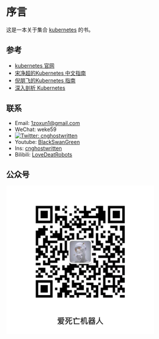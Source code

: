 # 序言

这是一本关于集合 [kubernetes](https://kubernetes.io/) 的书。


## 参考

- [kubernetes 官网](https://kubernetes.io/)
- [宋净超的Kubernetes 中文指南](https://jimmysong.io/kubernetes-handbook/)
- [倪朋飞的Kubernetes 指南](https://feisky.gitbooks.io/kubernetes/content/)
- [深入剖析 Kubernetes ](https://time.geekbang.org/column/intro/116?tab=catalog)

## 联系

- Email: 1zoxun1@gmail.com
- WeChat: weke59
- [![Twitter: cnghostwritten](https://img.shields.io/twitter/follow/cnghostwritten?style=social)](https://twitter.com/cnghostwritten)
- Youtube: [BlackSwanGreen](https://www.youtube.com/channel/UC4yHO4YeSU-fY2CqDob5pFA)
- Ins: [cnghostwritten](https://www.instagram.com/cnghostwritten/)
- Bilibili: [LoveDeatRobots](https://space.bilibili.com/400114617?spm_id_from=333.1007.0.0)

## 公众号

 <img src="https://github.com/Ghostwritten/kubernetes-docs/blob/gh-pages/assets/imgs/public.jpg?raw=true" width = "400" height = "400" alt="爱死亡机器人" align=center />
